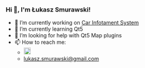 ### Hi 👋, I'm Łukasz Smurawski!

- 🔭 I’m currently working on [Car Infotament System](https://github.com/MrWiseBeaver/Car-Infotament-System)
- 🌱 I’m currently learning Qt5
- 🤔 I’m looking for help with Qt5 Map plugins
- 📫 How to reach me: 
    -  [<img src="https://upload.wikimedia.org/wikipedia/commons/8/81/LinkedIn_icon.svg" width=18 height=18>](https://www.linkedin.com/in/%C5%82ukasz-smurawski-830a70209)
    - lukasz.smurawski@gmail.com

<!-- 
- 👯 I’m looking to collaborate on ...
- 😄 Pronouns: ...
- 💬 Ask me about ...
- ⚡ Fun fact: ...
-->
